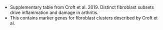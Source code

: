 * Supplementary table from Croft et al. 2019. Distinct fibroblast subsets
  drive inflammation and damage in arthritis.
* This contains marker genes for fibroblast clusters described by Croft et
  al.
